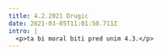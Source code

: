 ```yaml
---
title: 4.2.2021 Drugic
date: 2021-03-05T11:01:50.711Z
intro: |
  <p>ta bi moral biti pred unim 4.3.</p>
---
```

